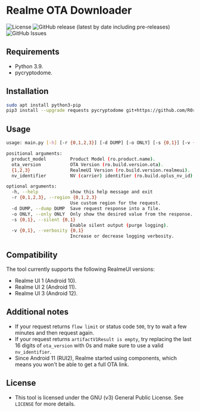 # Realme OTA Downloader
![License](https://img.shields.io/github/license/R0rt1z2/realme-ota)
![GitHub release (latest by date including pre-releases)](https://img.shields.io/github/v/release/R0rt1z2/realme-ota?include_prereleases)
![GitHub Issues](https://img.shields.io/github/issues-raw/R0rt1z2/realme-ota?color=red)

## Requirements
* Python 3.9.
* pycryptodome.

## Installation
```bash
sudo apt install python3-pip
pip3 install --upgrade requests pycryptodome git+https://github.com/R0rt1z2/realme-ota
```

## Usage
```bash
usage: main.py [-h] [-r {0,1,2,3}] [-d DUMP] [-o ONLY] [-s {0,1}] [-v {0,1}] product_model ota_version {1,2,3} nv_identifier

positional arguments:
  product_model         Product Model (ro.product.name).
  ota_version           OTA Version (ro.build.version.ota).
  {1,2,3}               RealmeUI Version (ro.build.version.realmeui).
  nv_identifier         NV (carrier) identifier (ro.build.oplus_nv_id) (if none, provide 0).

optional arguments:
  -h, --help            show this help message and exit
  -r {0,1,2,3}, --region {0,1,2,3}
                        Use custom region for the request.
  -d DUMP, --dump DUMP  Save request response into a file.
  -o ONLY, --only ONLY  Only show the desired value from the response.
  -s {0,1}, --silent {0,1}
                        Enable silent output (purge logging).
  -v {0,1}, --verbosity {0,1}
                        Increase or decrease logging verbosity.
```

## Compatibility
The tool currently supports the following RealmeUI versions:
* Realme UI 1 (Android 10).
* Realme UI 2 (Android 11).
* Realme UI 3 (Android 12).

## Additional notes
* If your request returns `flow limit` or status code `500`, try to wait a few minutes and then request again.
* If your request returns `artifactV1Result is empty`, try replacing the last 16 digits of `ota_version` with 0s and make sure to use a valid `nv_identifier`.
* Since Android 11 (RUI2), Realme started using components, which means you won't be able to get a full OTA link.

## License
* This tool is licensed under the GNU (v3) General Public License. See `LICENSE` for more details.
